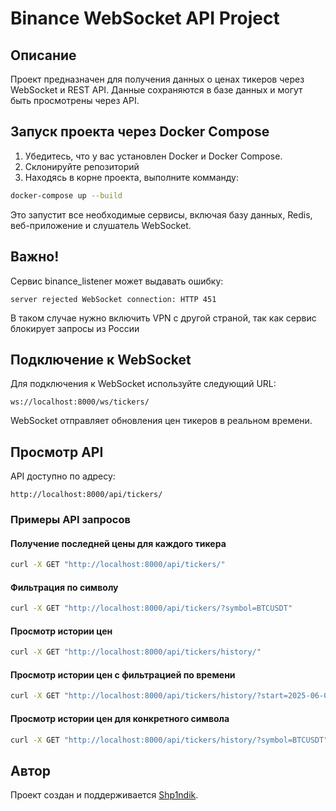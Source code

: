 # Binance WebSocket API Project

## Описание
Проект предназначен для получения данных о ценах тикеров через WebSocket и REST API. Данные сохраняются в базе данных и могут быть просмотрены через API.

## Запуск проекта через Docker Compose

1. Убедитесь, что у вас установлен Docker и Docker Compose.
2. Склонируйте репозиторий 
3. Находясь в корне проекта, выполните комманду:

```bash
docker-compose up --build
```

Это запустит все необходимые сервисы, включая базу данных, Redis, веб-приложение и слушатель WebSocket.

## Важно!

Сервис binance_listener может выдавать ошибку: 
```
server rejected WebSocket connection: HTTP 451
```
В таком случае нужно включить VPN с другой страной, так как сервис блокирует запросы из России

## Подключение к WebSocket

Для подключения к WebSocket используйте следующий URL:

```
ws://localhost:8000/ws/tickers/
```

WebSocket отправляет обновления цен тикеров в реальном времени.

## Просмотр API

API доступно по адресу:

```
http://localhost:8000/api/tickers/
```

### Примеры API запросов

#### Получение последней цены для каждого тикера

```bash
curl -X GET "http://localhost:8000/api/tickers/"
```

#### Фильтрация по символу

```bash
curl -X GET "http://localhost:8000/api/tickers/?symbol=BTCUSDT"
```
#### Просмотр истории цен

```bash
curl -X GET "http://localhost:8000/api/tickers/history/"
```

#### Просмотр истории цен с фильтрацией по времени

```bash
curl -X GET "http://localhost:8000/api/tickers/history/?start=2025-06-01T00:00:00Z&end=2025-06-12T00:00:00Z"
```

#### Просмотр истории цен для конкретного символа

```bash
curl -X GET "http://localhost:8000/api/tickers/history/?symbol=BTCUSDT"
```

## Автор

Проект создан и поддерживается [Shp1ndik](https://github.com/Shpindik).
